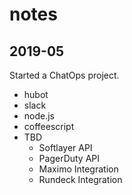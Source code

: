 # notes

## 2019-05
Started a ChatOps project.
- hubot
- slack
- node.js
- coffeescript
- TBD
    - Softlayer API
    - PagerDuty API
    - Maximo Integration
    - Rundeck Integration